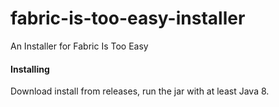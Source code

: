 # fabric-is-too-easy-installer
An Installer for Fabric Is Too Easy

#### Installing
Download install from releases, run the jar with at least Java 8.
